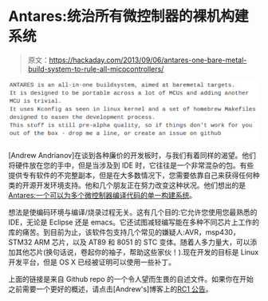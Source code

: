 # Antares:统治所有微控制器的裸机构建系统

> 原文：<https://hackaday.com/2013/09/06/antares-one-bare-metal-build-system-to-rule-all-micocontrollers/>

![antares-build-system](img/c6bc63064fc35ba26239177e162af074.png)

[Andrew Andrianov]在谈到各种廉价的开发板时，与我们有着同样的渴望。他们将硬件放在您的手中，但是当涉及到 IDE 时，它往往是一个非常混杂的包。有些提供专有软件的不完整副本，但是在大多数情况下，您需要依靠自己来获得任何种类的开源开发环境支持。他和几个朋友正在努力改变这种状况。他们想出的是 [Antares:一个可以为多个微控制器编译代码的单一构建系统](https://github.com/nekromant/antares)。

想法是使编码环境与编译/烧录过程无关。这有几个目的:它允许您使用您最熟悉的 IDE，无论是 Eclipse 还是 emacs。它还试图减轻编写能在多种不同芯片上工作的库的痛苦。到目前为止，该软件包支持几个常见的嫌疑人:AVR，msp430，STM32 ARM 芯片，以及 AT89 和 8051 的 STC 变体。随着人多力量大，可以添加其他芯片(换句话说，卷起你的袖子，帮助这些家伙！).现在开发的目标是 Linux 开发平台，但是 OS X 已经被证明可以使用一些补丁。

上面的链接是来自 Github repo 的一个令人望而生畏的自述文件。如果你在开始之前需要一个更好的概述，请点击[Andrew's]博客上的[RC1 公告](http://ncrmnt.org/wp/2013/09/05/antares-0-2-rc1-released/)。